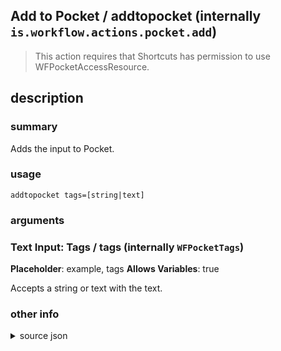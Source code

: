 
## Add to Pocket / addtopocket (internally `is.workflow.actions.pocket.add`)


> This action requires that Shortcuts has permission to use WFPocketAccessResource.


## description
### summary
Adds the input to Pocket.


### usage
`addtopocket tags=[string|text]`

### arguments
### Text Input: Tags / tags (internally `WFPocketTags`)
**Placeholder**: example, tags
**Allows Variables**: true


Accepts a string 
or text
with the text.

### other info

<details><summary>source json</summary>
```json
{
	"ActionClass": "WFPocketAddAction",
	"AppIdentifier": "com.ideashower.ReadItLaterPro",
	"Category": "Web",
	"Description": {
		"DescriptionSummary": "Adds the input to Pocket."
	},
	"Input": {
		"Multiple": true,
		"Required": true,
		"Types": [
			"WFURLContentItem"
		]
	},
	"InputPassthrough": true,
	"Name": "Add to Pocket",
	"Parameters": [
		{
			"Class": "WFTextInputParameter",
			"Description": "A comma-separated list of tags to apply to the items added to Pocket.",
			"Key": "WFPocketTags",
			"Label": "Tags",
			"Placeholder": "example, tags"
		}
	],
	"RequiredResources": [
		"WFPocketAccessResource"
	]
}
```
</details>
